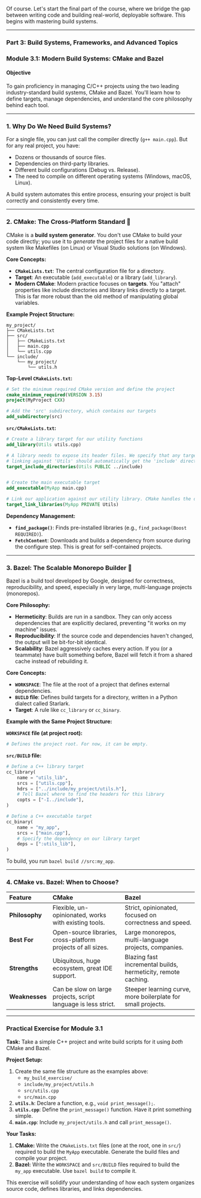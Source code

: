 Of course. Let's start the final part of the course, where we bridge the gap between writing code and building real-world, deployable software. This begins with mastering build systems.

-----

### **Part 3: Build Systems, Frameworks, and Advanced Topics**

### **Module 3.1: Modern Build Systems: CMake and Bazel**

#### **Objective**

To gain proficiency in managing C/C++ projects using the two leading industry-standard build systems, CMake and Bazel. You'll learn how to define targets, manage dependencies, and understand the core philosophy behind each tool.

-----

### **1. Why Do We Need Build Systems?**

For a single file, you can just call the compiler directly (`g++ main.cpp`). But for any real project, you have:

  * Dozens or thousands of source files.
  * Dependencies on third-party libraries.
  * Different build configurations (Debug vs. Release).
  * The need to compile on different operating systems (Windows, macOS, Linux).

A build system automates this entire process, ensuring your project is built correctly and consistently every time.

-----

### **2. CMake: The Cross-Platform Standard 🔨**

CMake is a **build system generator**. You don't use CMake to build your code directly; you use it to *generate* the project files for a native build system like Makefiles (on Linux) or Visual Studio solutions (on Windows).

**Core Concepts:**

  * **`CMakeLists.txt`**: The central configuration file for a directory.
  * **Target**: An executable (`add_executable`) or a library (`add_library`).
  * **Modern CMake**: Modern practice focuses on **targets**. You "attach" properties like include directories and library links directly to a target. This is far more robust than the old method of manipulating global variables.

**Example Project Structure:**

```
my_project/
├── CMakeLists.txt
├── src/
│   ├── CMakeLists.txt
│   ├── main.cpp
│   └── utils.cpp
└── include/
    └── my_project/
        └── utils.h
```

**Top-Level `CMakeLists.txt`:**

```cmake
# Set the minimum required CMake version and define the project
cmake_minimum_required(VERSION 3.15)
project(MyProject CXX)

# Add the 'src' subdirectory, which contains our targets
add_subdirectory(src)
```

**`src/CMakeLists.txt`:**

```cmake
# Create a library target for our utility functions
add_library(Utils utils.cpp)

# A library needs to expose its header files. We specify that any target
# linking against 'Utils' should automatically get the 'include' directory.
target_include_directories(Utils PUBLIC ../include)


# Create the main executable target
add_executable(MyApp main.cpp)

# Link our application against our utility library. CMake handles the dependency.
target_link_libraries(MyApp PRIVATE Utils)
```

**Dependency Management:**

  * **`find_package()`**: Finds pre-installed libraries (e.g., `find_package(Boost REQUIRED)`).
  * **`FetchContent`**: Downloads and builds a dependency from source during the configure step. This is great for self-contained projects.

-----

### **3. Bazel: The Scalable Monorepo Builder 🚀**

Bazel is a build tool developed by Google, designed for correctness, reproducibility, and speed, especially in very large, multi-language projects (monorepos).

**Core Philosophy:**

  * **Hermeticity**: Builds are run in a sandbox. They can only access dependencies that are explicitly declared, preventing "it works on my machine" issues.
  * **Reproducibility**: If the source code and dependencies haven't changed, the output will be bit-for-bit identical.
  * **Scalability**: Bazel aggressively caches every action. If you (or a teammate) have built something before, Bazel will fetch it from a shared cache instead of rebuilding it.

**Core Concepts:**

  * **`WORKSPACE`**: The file at the root of a project that defines external dependencies.
  * **`BUILD` file**: Defines build targets for a directory, written in a Python dialect called Starlark.
  * **Target**: A rule like `cc_library` or `cc_binary`.

**Example with the Same Project Structure:**

**`WORKSPACE` file (at project root):**

```python
# Defines the project root. For now, it can be empty.
```

**`src/BUILD` file:**

```python
# Define a C++ library target
cc_library(
    name = "utils_lib",
    srcs = ["utils.cpp"],
    hdrs = ["../include/my_project/utils.h"],
    # Tell Bazel where to find the headers for this library
    copts = ["-I../include"],
)

# Define a C++ executable target
cc_binary(
    name = "my_app",
    srcs = ["main.cpp"],
    # Specify the dependency on our library target
    deps = [":utils_lib"],
)
```

To build, you run `bazel build //src:my_app`.

-----

### **4. CMake vs. Bazel: When to Choose?**

| Feature | CMake | Bazel |
| :--- | :--- | :--- |
| **Philosophy** | Flexible, un-opinionated, works with existing tools. | Strict, opinionated, focused on correctness and speed. |
| **Best For** | Open-source libraries, cross-platform projects of all sizes. | Large monorepos, multi-language projects, companies. |
| **Strengths** | Ubiquitous, huge ecosystem, great IDE support. | Blazing fast incremental builds, hermeticity, remote caching. |
| **Weaknesses** | Can be slow on large projects, script language is less strict. | Steeper learning curve, more boilerplate for small projects. |

-----

### **Practical Exercise for Module 3.1**

**Task:** Take a simple C++ project and write build scripts for it using *both* CMake and Bazel.

**Project Setup:**

1.  Create the same file structure as the examples above:
      * `my_build_exercise/`
      * `include/my_project/utils.h`
      * `src/utils.cpp`
      * `src/main.cpp`
2.  **`utils.h`**: Declare a function, e.g., `void print_message();`.
3.  **`utils.cpp`**: Define the `print_message()` function. Have it print something simple.
4.  **`main.cpp`**: Include `my_project/utils.h` and call `print_message()`.

**Your Tasks:**

1.  **CMake:** Write the `CMakeLists.txt` files (one at the root, one in `src/`) required to build the `MyApp` executable. Generate the build files and compile your project.
2.  **Bazel:** Write the `WORKSPACE` and `src/BUILD` files required to build the `my_app` executable. Use `bazel build` to compile it.

This exercise will solidify your understanding of how each system organizes source code, defines libraries, and links dependencies.
